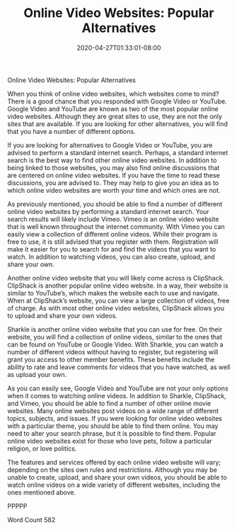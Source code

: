 ﻿---
title: "Online Video Websites: Popular Alternatives"
date: 2020-04-27T01:33:01-08:00
description: "Video Sites Tips for Web Success"
featured_image: "/images/Video Sites.jpg"
tags: ["Video Sites"]
---

Online Video Websites: Popular Alternatives

When you think of online video websites, which websites come to mind? There is a good chance that you responded with Google Video or YouTube.  Google Video and YouTube are known as two of the most popular online video websites.  Although they are great sites to use, they are not the only sites that are available.  If you are looking for other alternatives, you will find that you have a number of different options.

If you are looking for alternatives to Google Video or YouTube, you are advised to perform a standard internet search. Perhaps, a standard internet search is the best way to find other online video websites.  In addition to being linked to those websites, you may also find online discussions that are centered on online video websites. If you have the time to read these discussions, you are advised to.  They may help to give you an idea as to which online video websites are worth your time and which ones are not.

As previously mentioned, you should be able to find a number of different online video websites by performing a standard internet search.  Your search results will likely include Vimeo.  Vimeo is an online video website that is well known throughout the internet community. With Vimeo you can easily view a collection of different online videos.  While their program is free to use, it is still advised that you register with them. Registration will make it easier for you to search for and find the videos that you want to watch.  In addition to watching videos, you can also create, upload, and share your own.

Another online video website that you will likely come across is ClipShack.  ClipShack is another popular online video website. In a way, their website is similar to YouTube’s, which makes the website each to use and navigate.  When at ClipShack’s website, you can view a large collection of videos, free of charge.  As with most other online video websites, ClipShack allows you to upload and share your own videos.  

Sharkle is another online video website that you can use for free. On their website, you will find a collection of online videos, similar to the ones that can be found on YouTube or Google Video. With Sharkle, you can watch a number of different videos without having to register, but registering will grant you access to other member benefits. These benefits include the ability to rate and leave comments for videos that you have watched, as well as upload your own.

As you can easily see, Google Video and YouTube are not your only options when it comes to watching online videos.  In addition to Sharkle, ClipShack, and Vimeo, you should be able to find a number of other online movie websites.  Many online websites post videos on a wide range of different topics, subjects, and issues. If you were looking for online video websites with a particular theme, you should be able to find them online.  You may need to alter your search phrase, but it is possible to find them. Popular online video websites exist for those who love pets, follow a particular religion, or love politics.

The features and services offered by each online video website will vary; depending on the sites own rules and restrictions.  Although you may be unable to create, upload, and share your own videos, you should be able to watch online videos on a wide variety of different websites, including the ones mentioned above.

PPPPP

Word Count 582

